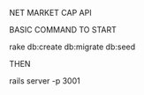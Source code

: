 NET MARKET CAP API

BASIC COMMAND TO START

rake db:create db:migrate db:seed

THEN

rails server -p 3001
